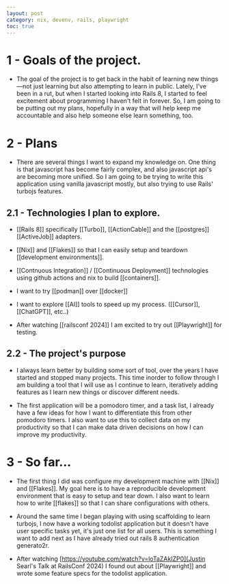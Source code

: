 ```yaml
---
layout: post
category: nix, devenv, rails, playwright
toc: true
---
```

# 1 - Goals of the project.
- The goal of the project is to get back in the habit of learning new things—not just learning but also attempting to learn in public. Lately, I've been in a rut, but when I started looking into Rails 8, I started to feel excitement about programming I haven't felt in forever. So, I am going to be putting out my plans, hopefully in a way that will help keep me accountable and also help someone else learn something, too.

# 2 - Plans

- There are several things I want to expand my knowledge on.  One thing is that javascript has become fairly complex, and also javascript api's are becoming more unified. So I am going to be trying to write this application using vanilla javascript mostly, but also trying to use Rails' turbojs features.

## 2.1 - Technologies I plan to explore.

- [[Rails 8]] specifically [[Turbo]], [[ActionCable]] and the [[postgres]] [[ActiveJob]] adapters.

- [[Nix]] and [[Flakes]] so that I can easily setup and teardown [[development environments]].

- [[Contnuous Integration]] / [[Continuous Deployment]] technologies using github actions and nix to build [[containers]].


- I want to try [[podman]] over [[docker]]

- I want to explore [[AI]] tools to speed up my process. ([[Cursor]], [[ChatGPT]], etc..)

- After watching [[railsconf 2024]] I am excited to try out [[Playwright]] for testing.

## 2.2 - The project's purpose

- I always learn better by building some sort of tool, over the years I have started and stopped many projects.  This time inorder to follow through I am building a tool that I will use as I continue to learn, iteratively adding features as I learn new things or discover different needs.

- The first application will be a pomodoro timer, and a task list, I already have a few ideas for how I want to differentiate this from other pomodoro timers.  I also want to use this to collect data on my productivity so that I can make data driven decisions on how I can improve my productivity.

# 3 - So far...

- The first thing I did was configure my development machine with [[Nix]] and [[Flakes]].  My goal here is to have a reproducible development environment that is easy to setup and tear down.  I also want to learn how to write [[flakes]] so that I can share configurations with others.

- Around the same time I began playing with using scaffolding to learn turbojs, I now have a working todolist application but it doesn't have user specific tasks yet, it's just one list for all users.  This is something I want to add next as I have already tried out rails 8 authentication generato2r.

- After watching [https://youtube.com/watch?v=loTaZAkIZP0](Justin Searl's Talk at RailsConf 2024) I found out about [[Playwright]] and wrote some feature specs for the todolist application.
